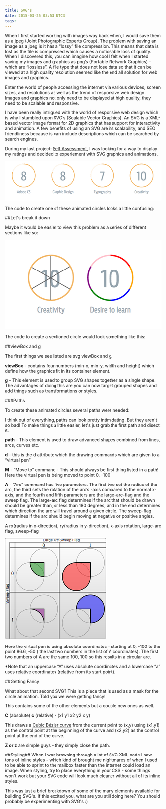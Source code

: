 ```yaml
---
title: SVG's
date: 2015-03-25 03:53 UTC3
tags:
---
```


When I first started working with images way back when, I would save them as a jpeg (Joint Photographic Experts Group). The problem with saving an image as a jpeg is it has a “lossy” file compression. This means that data is lost as the file is compressed which causes a noticeable loss of quality. When I discovered this, you can imagine how cool I felt when I started saving my images and graphics as png’s (Portable Network Graphics) -  which are “lossless”. A file type that does not lose data so that it can be viewed at a high quality resolution seemed like the end all solution for web images and graphics.

Enter the world of people accessing the internet via various devices, screen sizes, and resolutions as well as the trend of responsive web design. Images and graphics not only need to be displayed at high quality, they need to be scalable and responsive. 

I have been really intrigued with the world of responsive web design which is why I stumbled upon SVG’s (Scalable Vector Graphics). An SVG is a XML-based vector image format for 2D graphics that has support for interactivity and animation. A few benefits of using an SVG are its scalability, and SEO friendliness because is can include descriptions which can be searched by search engines.

During my last project: [Self Assessment](http://ericagarcia.me/projects/assessment/ "Self Assessment"), I was looking for a way to display my ratings and decided to experiement with SVG graphics and animations. 


![svg_circles](/images/blog/svg/svg_circles.png)


The code to create one of these animated circles looks a little confusing:

<script src="https://gist.github.com/Sneakingrocky/09fbb1e2d4b5dfc8af2d.js"></script>


##Let's break it down

Maybe it would be easier to view this problem as a series of different sections like so:

![svg_circles](/images/blog/svg/svg_circles_divided.png)

The code to create a sectioned circle would look something like this:

<script src="https://gist.github.com/Sneakingrocky/a87b2b0803ed122c9bbd.js"></script>

##viewBox and g

The first things we see listed are svg viewBox and g.

<script src="https://gist.github.com/Sneakingrocky/d32a3bf9cfd12eb5279f.js"></script>


**viewBox** - contains four numbers (min-x, min-y, width and height) which define how the graphics fit in its container element. 

**g** - This element is used to group SVG shapes together as a single shape. The advantages of doing this are you can now target grouped shapes and add things such as transformations or styles.

###Paths

To create these animated circles several paths were needed:

<script src="https://gist.github.com/Sneakingrocky/1ba09a94d2c33a8954e4.js"></script>

I think out of everything, paths can look pretty intimidating. But they aren't so bad! To make things a little easier, let's just grab the first path and disect it.

<script src="https://gist.github.com/Sneakingrocky/99667e908a90482a804c.js"></script>

**path** - This element is used to draw advanced shapes combined from lines, arcs, curves etc. 

**d** - this is the d attribute which the drawing commands which are given to a “virtual pen” 

**M** - “Move to” command - This should always be first thing listed in a path! Here the virtual pen is being moved to point 0, -100
  <script src="https://gist.github.com/Sneakingrocky/99667e908a90482a804c.js"></script>


**A** - “Arc” command has five parameters. The first two set the radius of the arc, the third sets the rotation of the arc’s -axis compared to the normal x-axis, and the fourth and fifth parameters are the large-arc-flag and the sweep flag. The large-arc flag  determines if the arc that should be drawn should be greater than, or less than 180 degrees, and in the end determines which direction the arc will travel around a given circle. The sweep-flag determines if the arc should begin moving at negative or positive angles. 

A rx(radius in x-direction), ry(radius in y-direction), x-axis rotation, large-arc flag, sweep-flag

![svg_arcs](/images/blog/svg/SVGArcs_Flags.png)

Here the virtual pen is using absolute coordinates - starting at 0, -100 to the point 86.6, -50 ( the last two numbers in the list of A coordinates). The first two numbers of A are the same 100, 100 so this results in a circular arc.

<script src="https://gist.github.com/Sneakingrocky/99667e908a90482a804c.js"></script>

*Note that an uppercase “A” uses absolute coordinates and a lowercase “a” uses relative coordinates (relative from its start point).

##Getting Fancy

What about that second SVG? This is a piece that is used as a mask for the circle animation. Told you we were getting fancy!

<script src="https://gist.github.com/Sneakingrocky/2ed94c52b0eec7222230.js"></script>

This contains some of the other elements but a couple new ones as well.

**C** (absolute) **c** (relative) - (x1 y1 x2 y2 x y)

This draws a [Cubic Bézier curve](http://en.wikipedia.org/wiki/B%C3%A9zier_curve#Cubic_B.C3.A9zier_curves "Cubic Bézier curve") from the current point to (x,y) using (x1,y1) as the control point at the beginning of the curve and (x2,y2) as the control point at the end of the curve.

**Z or z** are simple guys - they simply close the path.

##Styling##
When I was browsing through a lot of SVG XML code I saw tons of inline styles - which kind of brought me nightmares of when I used to be able to sprint to the mailbox faster than the internet could load an image. When styling, try to place everything in your CSS - some things won't work but your SVG code will look much cleaner without all of its inline styles.

This was just a brief breakdown of some of the many elements available for building SVG's. If this excited you, what are you still doing here? You should probably be experimenting with SVG's :)





